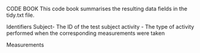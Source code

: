 CODE BOOK
This code book summarises the resulting data fields in the tidy.txt file.

Identifiers
   Subject- The ID of the test subject
   activity - The type of activity performed when the corresponding measurements were taken

Measurements
 
